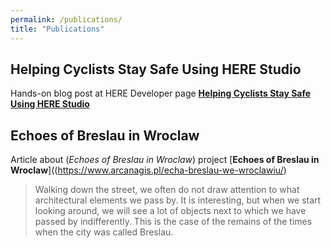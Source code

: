 ```yaml
---
permalink: /publications/
title: "Publications"
---
```

## Helping Cyclists Stay Safe Using HERE Studio
Hands-on blog post at HERE Developer page [**Helping Cyclists Stay Safe Using HERE Studio**](https://developer.here.com/blog/helping-cyclists-stay-safe-here-studio?_lrsc=13d8722c-a051-46a5-ba3f-cc20e5148d03&cid=other-Elevate-FD-0-HERE-&utm_source=Elevate&utm_medium=social&utm_campaign=Online_CommsShare_2020) 

## Echoes of Breslau in Wroclaw
Article about (*Echoes of Breslau in Wroclaw*) project  [**Echoes of Breslau in Wroclaw**]((https://www.arcanagis.pl/echa-breslau-we-wroclawiu/)

> Walking down the street, we often do not draw attention to what architectural elements we pass by. It is interesting, but when we start looking around, we will see a lot of objects next to which we have passed by indifferently.
> This is the case of the remains of the times when the city was called Breslau. 
